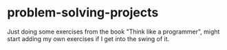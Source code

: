 # problem-solving-projects

Just doing some exercises from the book "Think like a programmer", might start adding my own exercises if I get into the swing of it. 

